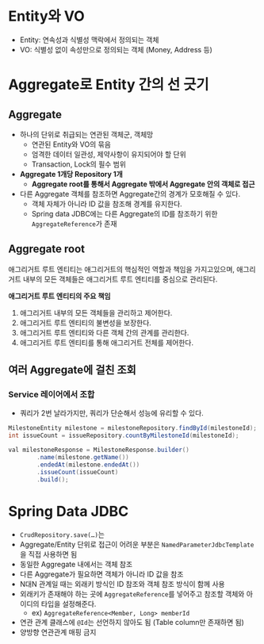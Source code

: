 # Entity와 VO
- Entity: 연속성과 식별성 맥락에서 정의되는 객체
- VO: 식별성 없이 속성만으로 정의되는 객체 (Money, Address 등)

# Aggregate로 Entity 간의 선 긋기
## Aggregate
- 하나의 단위로 취급되는 연관된 객체군, 객체망
	- 연관된 Entity와 VO의 묶음
	- 엄격한 데이터 일관성, 제약사항이 유지되어야 할 단위
	- Transaction, Lock의 필수 범위
- **Aggregate 1개당 Repository 1개**
	- **Aggregate root를 통해서 Aggregate 밖에서 Aggregate 안의 객체로 접근**
- 다른 Aggregate 객체를 참조하면 Aggregate간의 경계가 모호해질 수 있다.
	- 객체 자체가 아니라 ID 값을 참조해 경계를 유지한다.
	- Spring data JDBC에는 다른 Aggregate의 ID를 참조하기 위한 `AggregateReference`가 존재
## Aggregate root
애그리거트 루트 엔티티는 애그리거트의 핵심적인 역할과 책임을 가지고있으며, 애그리거트 내부의 모든 객체들은 애그리거트 루트 엔티티를 중심으로 관리된다.

**애그리거트 루트 엔티티의 주요 책임**
1. 애그리거트 내부의 모든 객체들을 관리하고 제어한다.
2. 애그리거트 루트 엔티티의 불변성을 보장한다.
3. 애그리거트 루트 엔티티와 다른 객체 간의 관계를 관리한다.
4. 애그리거트 루트 엔티티를 통해 애그리거트 전체를 제어한다.

## 여러 Aggregate에 걸친 조회
### Service 레이어에서 조합
- 쿼리가 2번 날라가지만, 쿼리가 단순해서 성능에 유리할 수 있다.
```java
MilestoneEntity milestone = milestoneRepository.findById(milestoneId);
int issueCount = issueRepository.countByMilestoneId(milestoneId);

val milestoneResponse = MilestoneResponse.builder()
		.name(milestone.getName())
		.endedAt(milestone.endedAt())
		.issueCount(issueCount)
		.build();
```

# Spring Data JDBC

- `CrudRepository.save(…)`는 
- Aggregate/Entity 단위로 접근이 어려운 부분은 `NamedParameterJdbcTemplate`을 직접 사용하면 됨
- 동일한 Aggregate 내에서는 객체 참조
- 다른 Aggregate가 필요하면 객체가 아니라 ID 값을 참조
- N대N 관계일 때는 외래키 방식인 ID 참조와 객체 참조 방식이 함께 사용
- 외래키가 존재해야 하는 곳에 `AggregateReference`를 넣어주고 참조할 객체와 아이디의 타입을 설정해준다.
	- ex) `AggregateReference<Member, Long> memberId`
- 연관 관계 클래스에 `@Id`는 선언하지 않아도 됨 (Table column만 존재하면 됨)
- 양방향 연관관계 매핑 금지